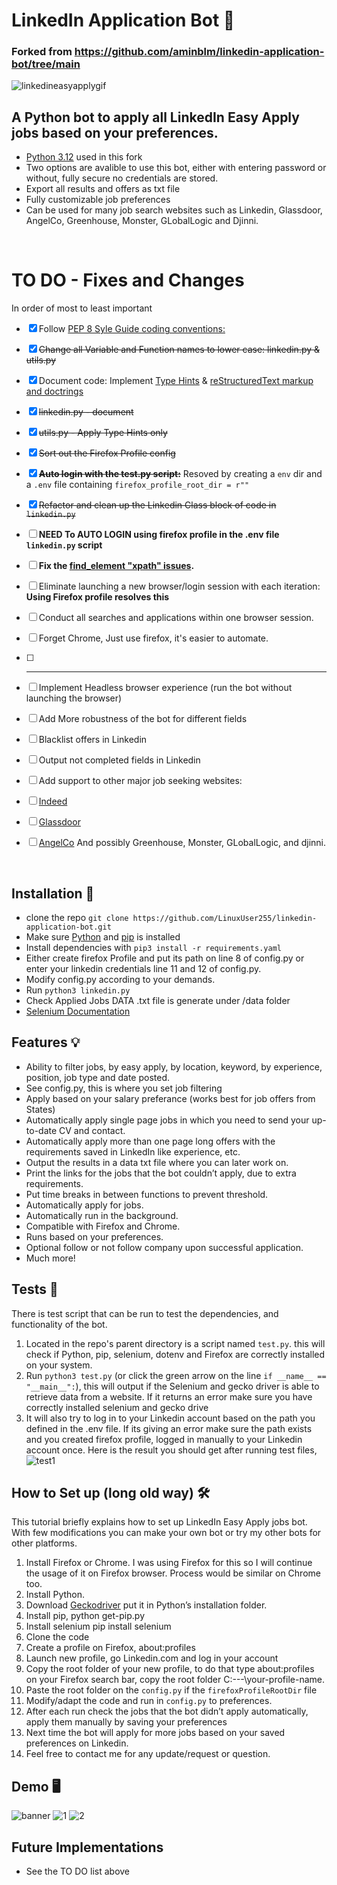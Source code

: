 # LinkedIn Application Bot 🤖

### Forked from <https://github.com/aminblm/linkedin-application-bot/tree/main>
![linkedineasyapplygif](https://user-images.githubusercontent.com/34207598/128695728-6efcb457-0f75-42e2-987a-f7a0c239a235.gif)

## A Python bot to apply all LinkedIn Easy Apply jobs based on your preferences.

- [Python 3.12](https://docs.python.org/3/) used in this fork
- Two options are avalible to use this bot, either with entering password or without, fully secure no credentials are stored.
- Export all results and offers as txt file
- Fully customizable job preferences
- Can be used for many job search websites such as Linkedin, Glassdoor, AngelCo, Greenhouse, Monster, GLobalLogic and Djinni.

<br>

# TO DO - Fixes and Changes 
In order of most to least important

- [x] Follow [PEP 8 Syle Guide coding conventions:](https://peps.python.org/pep-0008/)
- [x] ~~Change all Variable and Function names to lower case: linkedin.py & utils.py~~
- [x] Document code: Implement [Type Hints](https://peps.python.org/pep-0484/) & [reStructuredText markup and doctrings](https://devguide.python.org/documentation/markup/)
- [x] ~~linkedin.py - document~~
- [x] ~~utils.py - Apply Type Hints only~~
- [x] ~~Sort out the Firefox Profile config~~
- [x] ~~**Auto login with the test.py script:**~~ Resoved by creating a `env` dir and a `.env` file containing `firefox_profile_root_dir = r""`
- [x] ~~Refactor and clean up the Linkedin Class block of code in `linkedin.py`~~
- [ ] **NEED To AUTO LOGIN using firefox profile in the .env file `linkedin.py` script**
- [ ] **Fix the [find_element "xpath" issues](https://selenium-python.readthedocs.io/locating-elements.html).**
- [ ] Eliminate launching a new browser/login session with each iteration: **Using Firefox profile resolves this**
- [ ] Conduct all searches and applications within one browser session.
- [ ] Forget Chrome, Just use firefox, it's easier to automate.
- [ ] ---
- [ ] Implement Headless browser experience (run the bot without launching the browser)
- [ ] Add More robustness of the bot for different fields
- [ ] Blacklist offers in Linkedin
- [ ] Output not completed fields in Linkedin
- [ ] Add support to other major job seeking websites:
- [ ] [Indeed](https://www.indeed.com/)
- [ ] [Glassdoor](https://www.glassdoor.com/index.htm)
- [ ] [AngelCo](https://angel.co/l/2xRADV) And possibly Greenhouse, Monster, GLobalLogic, and djinni.


<br>


## Installation 🔌

- clone the repo `git clone https://github.com/LinuxUser255/linkedin-application-bot.git`
- Make sure [Python](https://www.python.org/downloads/) and [pip](https://pip.pypa.io/en/stable/getting-started/) is installed
- Install dependencies with `pip3 install -r requirements.yaml`
- Either create firefox Profile and put its path on line 8 of config.py or enter your linkedin credentials line 11 and 12 of config.py.
- Modify config.py according to your demands.
- Run `python3 linkedin.py`
- Check Applied Jobs DATA .txt file is generate under /data folder
- [Selenium Documentation](https://www.selenium.dev/selenium/docs/api/py/index.html#)


## Features 💡

- Ability to filter jobs, by easy apply, by location, keyword, by experience, position, job type and date posted.
- See config.py, this is where you set job filtering
- Apply based on your salary preferance (works best for job offers from States)
- Automatically apply single page jobs in which you need to send your up-to-date CV and contact.
- Automatically apply more than one page long offers with the requirements saved in LinkedIn like experience, etc.
- Output the results in a data txt file where you can later work on.
- Print the links for the jobs that the bot couldn’t apply, due to extra requirements.
- Put time breaks in between functions to prevent threshold.
- Automatically apply for jobs.
- Automatically run in the background.
- Compatible with Firefox and Chrome.
- Runs based on your preferences.
- Optional follow or not follow company upon successful application.
- Much more!


## Tests 🔦

There is test script that can be run to test the dependencies, and functionality of the bot. 

1. Located in the repo's parent directory is a script named `test.py`. this will check if Python, pip, selenium, dotenv and Firefox are correctly installed on your system.
2. Run `python3 test.py` (or click the green arrow on the line `if __name__ == "__main__":`), this will output if the Selenium and gecko driver is able to retrieve data from a website. If it returns an error make sure you have correctly installed selenium and gecko drive
3. It will also try to log in to your Linkedin account based on the path you defined in the .env file. If its giving an error make sure the path exists and you created firefox profile, logged in manually to your Linkedin account once.
   Here is the result you should get after running test files,
   ![test1](https://user-images.githubusercontent.com/34207598/189535308-c2c546de-caec-4460-823d-dd5ca208c480.png)

## How to Set up (long old way) 🛠

This tutorial briefly explains how to set up LinkedIn Easy Apply jobs bot. With few modifications you can make your own bot or try my other bots for other platforms.

1. Install Firefox or Chrome. I was using Firefox for this so I will continue the usage of it on Firefox browser. Process would be similar on Chrome too.
2. Install Python.
3. Download [Geckodriver](https://github.com/mozilla/geckodriver/releases) put it in Python’s installation folder.
4. Install pip, python get-pip.py
5. Install selenium pip install selenium
6. Clone the code
7. Create a profile on Firefox, about:profiles
8. Launch new profile, go Linkedin.com and log in your account
9. Copy the root folder of your new profile, to do that type about:profiles on your Firefox search bar, copy the root folder C:\---\your-profile-name.
10. Paste the root folder on the `config.py` if the `firefoxProfileRootDir` file
11. Modify/adapt the code and run in `config.py` to preferences.
12. After each run check the jobs that the bot didn’t apply automatically, apply them manually by saving your preferences
13. Next time the bot will apply for more jobs based on your saved preferences on Linkedin.
14. Feel free to contact me for any update/request or question.

## Demo 🖥

![banner](https://github.com/aminblm/linkedin-application-bot/assets/25132838/b0dda2f0-b531-48af-b769-fc1370d88fdb)
![1](https://github.com/aminblm/linkedin-application-bot/assets/25132838/1caeeff1-7f70-423a-ae51-ae97ba00bc99)
![2](https://github.com/aminblm/linkedin-application-bot/assets/25132838/3cb59d82-b167-40ad-8fef-d8e1430bf6c1)

## Future Implementations

- See the TO DO list above

<br>
